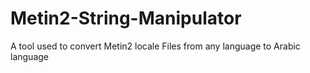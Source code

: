 # Metin2-String-Manipulator
A tool used to convert Metin2 locale Files from any language to Arabic language

